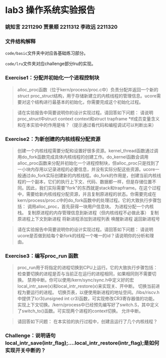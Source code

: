 # lab3 操作系统实验报告

### 姚知言 2211290 贾景顺 2211312 李政远 2211320

### 文件结构解释
`code/basic`文件夹中对应各基础练习部分。

`code/lru`文件夹对应challenge部分lru的实现。

### Exercise1：分配并初始化一个进程控制块

>alloc_proc函数（位于kern/process/proc.c中）负责分配并返回一个新的struct proc_struct结构，用于存储新建立的内核线程的管理信息。ucore需要对这个结构进行最基本的初始化，你需要完成这个初始化过程。

>请在实验报告中简要说明你的设计实现过程。请回答如下问题：
请说明proc_struct中struct context context和struct trapframe *tf成员变量含义和在本实验中的作用是啥？（提示通过看代码和编程调试可以判断出来）

### Exercise2：为新创建的内核线程分配资源

>创建一个内核线程需要分配和设置好很多资源。kernel_thread函数通过调用do_fork函数完成具体内核线程的创建工作。do_kernel函数会调用alloc_proc函数来分配并初始化一个进程控制块，但alloc_proc只是找到了一小块内存用以记录进程的必要信息，并没有实际分配这些资源。ucore一般通过do_fork实际创建新的内核线程。do_fork的作用是，创建当前内核线程的一个副本，它们的执行上下文、代码、数据都一样，但是存储位置不同。因此，我们实际需要"fork"的东西就是stack和trapframe。在这个过程中，需要给新内核线程分配资源，并且复制原进程的状态。你需要完成在kern/process/proc.c中的do_fork函数中的处理过程。它的大致执行步骤包括：
调用alloc_proc，首先获得一块用户信息块。
为进程分配一个内核栈。
复制原进程的内存管理信息到新进程（但内核线程不必做此事）
复制原进程上下文到新进程
将新进程添加到进程列表
唤醒新进程
返回新进程号

>请在实验报告中简要说明你的设计实现过程。请回答如下问题：
请说明ucore是否做到给每个新fork的线程一个唯一的id？请说明你的分析和理由。

### Exercise3：编写proc_run 函数

>proc_run用于将指定的进程切换到CPU上运行。它的大致执行步骤包括：
检查要切换的进程是否与当前正在运行的进程相同，如果相同则不需要切换。
禁用中断。你可以使用/kern/sync/sync.h中定义好的宏local_intr_save(x)和local_intr_restore(x)来实现关、开中断。
切换当前进程为要运行的进程。
切换页表，以便使用新进程的地址空间。/libs/riscv.h中提供了lcr3(unsigned int cr3)函数，可实现修改CR3寄存器值的功能。
实现上下文切换。/kern/process中已经预先编写好了switch.S，其中定义了switch_to()函数。可实现两个进程的context切换。
允许中断。

>请回答如下问题：
在本实验的执行过程中，创建且运行了几个内核线程？

### Challenge：说明语句local_intr_save(intr_flag);....local_intr_restore(intr_flag);是如何实现开关中断的？